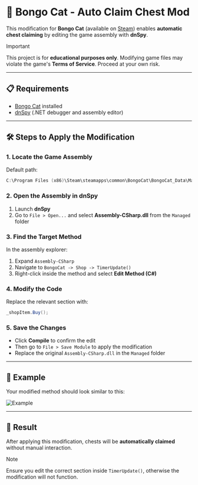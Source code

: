 # 🎵 Bongo Cat - Auto Claim Chest Mod

This modification for **Bongo Cat** (available on [Steam](https://store.steampowered.com/app/3419430/Bongo_Cat/)) enables **automatic chest claiming** by editing the game assembly with **dnSpy**.

> [!IMPORTANT]  
> This project is for **educational purposes only**. Modifying game files may violate the game's **Terms of Service**. Proceed at your own risk.

---

## 📋 Requirements

- [Bongo Cat](https://store.steampowered.com/app/3419430/Bongo_Cat/) installed  
- [dnSpy](https://github.com/dnSpy/dnSpy/releases) (.NET debugger and assembly editor)  

---

## 🛠️ Steps to Apply the Modification

### 1. Locate the Game Assembly

Default path:
```ps1
C:\Program Files (x86)\Steam\steamapps\common\BongoCat\BongoCat_Data\Managed
```

### 2. Open the Assembly in dnSpy

1. Launch **dnSpy**  
2. Go to `File > Open...` and select **Assembly-CSharp.dll** from the `Managed` folder  

### 3. Find the Target Method

In the assembly explorer:

1. Expand `Assembly-CSharp`  
2. Navigate to `BongoCat -> Shop -> TimerUpdate()`  
3. Right-click inside the method and select **Edit Method (C#)**  

### 4. Modify the Code

Replace the relevant section with:

```csharp
_shopItem.Buy();
```

### 5. Save the Changes

- Click **Compile** to confirm the edit  
- Then go to `File > Save Module` to apply the modification  
- Replace the original `Assembly-CSharp.dll` in the `Managed` folder  

---

## 📸 Example

Your modified method should look similar to this:  

![Example](../images/Example.png)

---

## 🎯 Result

After applying this modification, chests will be **automatically claimed** without manual interaction.

> [!NOTE]  
> Ensure you edit the correct section inside `TimerUpdate()`, otherwise the modification will not function.
